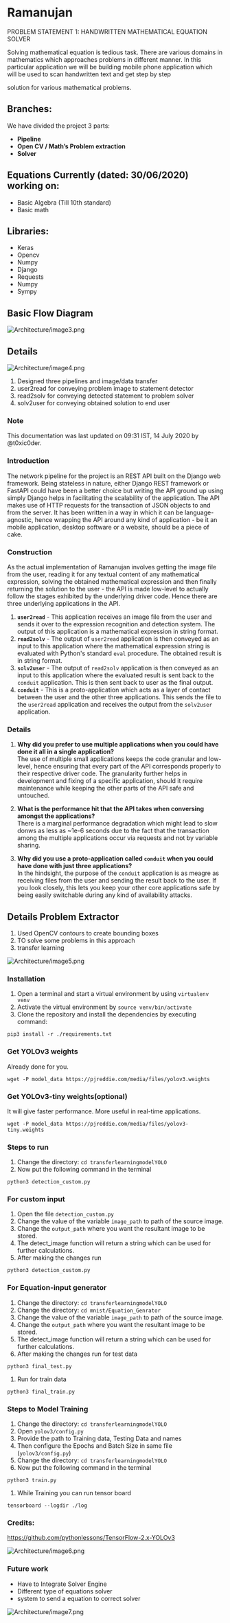# Ramanujan

PROBLEM STATEMENT 1: HANDWRITTEN MATHEMATICAL EQUATION SOLVER

Solving mathematical equation is tedious task. There are various domains in mathematics which approaches problems in different manner. In this particular application we will be building mobile phone application which will be used to scan handwritten text and get step by step

solution for various mathematical problems.

## Branches:

We have divided the project 3 parts:

- **Pipeline**
- **Open CV / Math’s Problem extraction**
- **Solver**

## Equations Currently (dated: 30/06/2020) working on:

- Basic Algebra (Till 10th standard)
- Basic math

## Libraries:

- Keras
- Opencv
- Numpy
- Django
- Requests
- Numpy
- Sympy

## Basic Flow Diagram

![Architecture/image3.png](Architecture/image3.png)

## Details

![Architecture/image4.png](Architecture/image4.png)

1. Designed three pipelines and image/data transfer
2. user2read for conveying problem image to statement detector
3. read2solv for conveying detected statement to problem solver
4. solv2user for conveying obtained solution to end user

### Note
This documentation was last updated on 09:31 IST, 14 July 2020 by @t0xic0der.

### Introduction
The network pipeline for the project is an REST API built on the Django web framework. Being stateless in nature, either Django REST framework or FastAPI could have been a better choice but writing the API ground up using simply Django helps in facilitating the scalability of the application. The API makes use of HTTP requests for the transaction of JSON objects to and from the server. It has been written in a way in which it can be language-agnostic, hence wrapping the API around any kind of application - be it an mobile application, desktop software or a website, should be a piece of cake.

### Construction
As the actual implementation of Ramanujan involves getting the image file from the user, reading it for any textual content of any mathematical expression, solving the obtained mathematical expression and then finally returning the solution to the user - the API is made low-level to actually follow the stages exhibited by the underlying driver code. Hence there are three underlying applications in the API.

1. **`user2read`** - This application receives an image file from the user and sends it over to the expression recognition and detection system. The output of this application is a mathematical expression in string format.
2. **`read2solv`** - The output of `user2read` application is then conveyed as an input to this application where the mathematical expression string is evaluated with Python's standard `eval` procedure. The obtained result is in string format.
3. **`solv2user`** - The output of `read2solv` application is then conveyed as an input to this application where the evaluated result is sent back to the `conduit` application. This is then sent back to user as the final output.
4. **`conduit`** - This is a proto-application which acts as a layer of contact between the user and the other three applications. This sends the file to the `user2read` application and receives the output from the `solv2user` application.

### Details

1. **Why did you prefer to use multiple applications when you could have done it all in a single application?**  
The use of multiple small applications keeps the code granular and low-level, hence ensuring that every part of the API corresponds properly to their respective driver code. The granularity further helps in development and fixing of a specific application, should it require maintenance while keeping the other parts of the API safe and untouched.

2. **What is the performance hit that the API takes when conversing amongst the applications?**  
There is a marginal performance degradation which might lead to slow donws as less as ~1e-6 seconds due to the fact that the transaction among the multiple applications occur via requests and not by variable sharing.

3. **Why did you use a proto-application called `conduit` when you could have done with just three applications?**  
In the hindsight, the purpose of the `conduit` application is as meagre as receiving files from the user and sending the result back to the user. If you look closely, this lets you keep your other core applications safe by being easily switchable during any kind of availability attacks.

## Details **Problem Extractor**

1. Used OpenCV contours to create bounding boxes
2. TO solve some problems in this approach
3. transfer learning

![Architecture/image5.png](Architecture/image5.png)

### Installation

1. Open a terminal and start a virtual environment by using `virtualenv venv`
2. Activate the virtual environment by `source venv/bin/activate`
3. Clone the repository and install the dependencies by executing command:

```
pip3 install -r ./requirements.txt
```

### Get YOLOv3 weights

Already done for you.

```
wget -P model_data https://pjreddie.com/media/files/yolov3.weights
```

### Get YOLOv3-tiny weights(optional)

It will give faster performance. More useful in real-time applications.

```
wget -P model_data https://pjreddie.com/media/files/yolov3-tiny.weights
```

### Steps to run

1. Change the directory: `cd transferlearningmodelYOLO`
2. Now put the following command in the terminal

```
python3 detection_custom.py
```

### For custom input

1. Open the file `detection_custom.py`
2. Change the value of the variable `image_path` to path of the source image.
3. Change the `output_path` where you want the resultant image to be stored.
4. The detect_image function will return a string which can be used for further calculations.
5. After making the changes run

```
python3 detection_custom.py
```
### For Equation-input generator

1. Change the directory: `cd transferlearningmodelYOLO`
2.  Change the directory: `cd mnist/Equation_Genrator`
2. Change the value of the variable `image_path` to path of the source image.
3. Change the `output_path` where you want the resultant image to be stored.
4. The detect_image function will return a string which can be used for further calculations.
5. After making the changes run for test data

```
python3 final_test.py 
```
1. Run for train data
```
python3 final_train.py
```

### Steps to Model Training

1. Change the directory: `cd transferlearningmodelYOLO`
2. Open  `yolov3/config.py` 
3. Provide the path to Training data, Testing Data and names
4. Then configure the Epochs and Batch Size in same file (`yolov3/config.py`)
5. Change the directory: `cd transferlearningmodelYOLO`
6. Now put the following command in the terminal

```
python3 train.py
```

1. While Training you can run tensor board 

```
tensorboard --logdir ./log
```

### Credits:

https://github.com/pythonlessons/TensorFlow-2.x-YOLOv3

![Architecture/image6.png](Architecture/image6.png)

### Future work
- Have to Integrate Solver Engine   
- Different type of equations solver 
- system to send a equation to correct solver 


![Architecture/image7.png](Architecture/image7.png)
